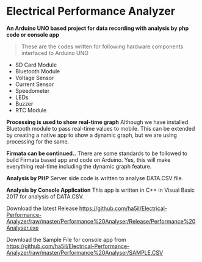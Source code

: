 # Electrical Performance Analyzer

**An Arduino UNO based project for data recording with analysis by php code or console app**

> These are the codes written for following hardware components interfaced to Arduino UNO

- SD Card Module
- Bluetooth Module
- Voltage Sensor
- Current Sensor
- Speedometer
- LEDs
- Buzzer
- RTC Module

**Processing is used to show real-time graph**
Although we have installed Bluetooth module to pass real-time values to mobile. This can be extended by creating a native app to show a dynamic graph, but we are using processing for the same.

**Firmata can be continued..**
There are some standards to be followed to build Firmata based app and code on Arduino. Yes, this will make everything real-time including the dynamic graph feature.

**Analysis by PHP**
Server side code is written to analyse DATA.CSV file.

**Analysis by Console Application**
This app is written in C++ in Visual Basic 2017 for analysis of DATA.CSV.

Download the latest Release
https://github.com/ha5il/Electrical-Performance-Analyzer/raw/master/Performance%20Analyser/Release/Performance%20Analyser.exe

Download the Sample File for console app from
https://github.com/ha5il/Electrical-Performance-Analyzer/raw/master/Performance%20Analyser/SAMPLE.CSV

